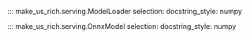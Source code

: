 ::: make_us_rich.serving.ModelLoader
    selection:
        docstring_style: numpy

::: make_us_rich.serving.OnnxModel
    selection:
        docstring_style: numpy
